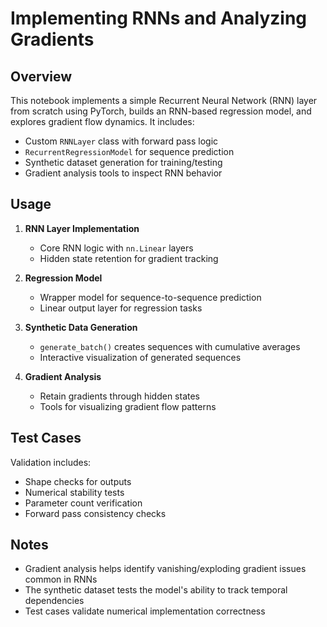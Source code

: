 # Implementing RNNs and Analyzing Gradients

## Overview
This notebook implements a simple Recurrent Neural Network (RNN) layer from scratch using PyTorch, builds an RNN-based regression model, and explores gradient flow dynamics. It includes:
- Custom `RNNLayer` class with forward pass logic
- `RecurrentRegressionModel` for sequence prediction
- Synthetic dataset generation for training/testing
- Gradient analysis tools to inspect RNN behavior


## Usage
1. **RNN Layer Implementation**  
   - Core RNN logic with `nn.Linear` layers
   - Hidden state retention for gradient tracking

2. **Regression Model**  
   - Wrapper model for sequence-to-sequence prediction
   - Linear output layer for regression tasks

3. **Synthetic Data Generation**  
   - `generate_batch()` creates sequences with cumulative averages
   - Interactive visualization of generated sequences

4. **Gradient Analysis**  
   - Retain gradients through hidden states
   - Tools for visualizing gradient flow patterns


## Test Cases
Validation includes:
- Shape checks for outputs
- Numerical stability tests
- Parameter count verification
- Forward pass consistency checks


## Notes
- Gradient analysis helps identify vanishing/exploding gradient issues common in RNNs
- The synthetic dataset tests the model's ability to track temporal dependencies
- Test cases validate numerical implementation correctness
